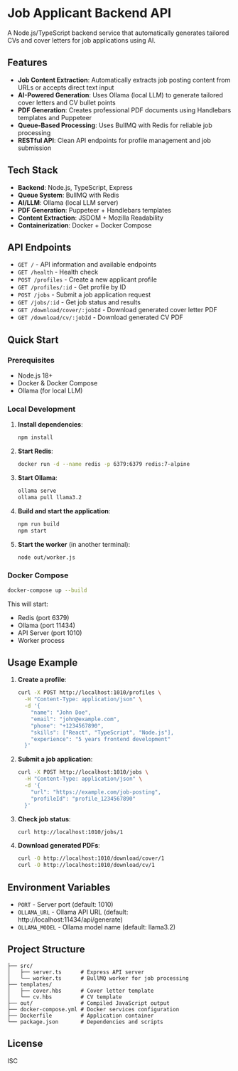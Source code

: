 # Job Applicant Backend API

A Node.js/TypeScript backend service that automatically generates tailored CVs and cover letters for job applications using AI.

## Features

- **Job Content Extraction**: Automatically extracts job posting content from URLs or accepts direct text input
- **AI-Powered Generation**: Uses Ollama (local LLM) to generate tailored cover letters and CV bullet points
- **PDF Generation**: Creates professional PDF documents using Handlebars templates and Puppeteer
- **Queue-Based Processing**: Uses BullMQ with Redis for reliable job processing
- **RESTful API**: Clean API endpoints for profile management and job submission

## Tech Stack

- **Backend**: Node.js, TypeScript, Express
- **Queue System**: BullMQ with Redis
- **AI/LLM**: Ollama (local LLM server)
- **PDF Generation**: Puppeteer + Handlebars templates
- **Content Extraction**: JSDOM + Mozilla Readability
- **Containerization**: Docker + Docker Compose

## API Endpoints

- `GET /` - API information and available endpoints
- `GET /health` - Health check
- `POST /profiles` - Create a new applicant profile
- `GET /profiles/:id` - Get profile by ID
- `POST /jobs` - Submit a job application request
- `GET /jobs/:id` - Get job status and results
- `GET /download/cover/:jobId` - Download generated cover letter PDF
- `GET /download/cv/:jobId` - Download generated CV PDF

## Quick Start

### Prerequisites

- Node.js 18+
- Docker & Docker Compose
- Ollama (for local LLM)

### Local Development

1. **Install dependencies**:
   ```bash
   npm install
   ```

2. **Start Redis**:
   ```bash
   docker run -d --name redis -p 6379:6379 redis:7-alpine
   ```

3. **Start Ollama**:
   ```bash
   ollama serve
   ollama pull llama3.2
   ```

4. **Build and start the application**:
   ```bash
   npm run build
   npm start
   ```

5. **Start the worker** (in another terminal):
   ```bash
   node out/worker.js
   ```

### Docker Compose

```bash
docker-compose up --build
```

This will start:
- Redis (port 6379)
- Ollama (port 11434)
- API Server (port 1010)
- Worker process

## Usage Example

1. **Create a profile**:
   ```bash
   curl -X POST http://localhost:1010/profiles \
     -H "Content-Type: application/json" \
     -d '{
       "name": "John Doe",
       "email": "john@example.com",
       "phone": "+1234567890",
       "skills": ["React", "TypeScript", "Node.js"],
       "experience": "5 years frontend development"
     }'
   ```

2. **Submit a job application**:
   ```bash
   curl -X POST http://localhost:1010/jobs \
     -H "Content-Type: application/json" \
     -d '{
       "url": "https://example.com/job-posting",
       "profileId": "profile_1234567890"
     }'
   ```

3. **Check job status**:
   ```bash
   curl http://localhost:1010/jobs/1
   ```

4. **Download generated PDFs**:
   ```bash
   curl -O http://localhost:1010/download/cover/1
   curl -O http://localhost:1010/download/cv/1
   ```

## Environment Variables

- `PORT` - Server port (default: 1010)
- `OLLAMA_URL` - Ollama API URL (default: http://localhost:11434/api/generate)
- `OLLAMA_MODEL` - Ollama model name (default: llama3.2)

## Project Structure

```
├── src/
│   ├── server.ts      # Express API server
│   └── worker.ts      # BullMQ worker for job processing
├── templates/
│   ├── cover.hbs      # Cover letter template
│   └── cv.hbs         # CV template
├── out/               # Compiled JavaScript output
├── docker-compose.yml # Docker services configuration
├── Dockerfile         # Application container
└── package.json       # Dependencies and scripts
```

## License

ISC
